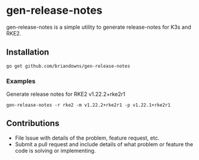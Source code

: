 # gen-release-notes

gen-release-notes is a simple utility to generate release-notes for K3s and RKE2.


## Installation

```
go get github.com/briandowns/gen-release-notes
```


### Examples

Generate release notes for RKE2 v1.22.2+rke2r1

```
gen-release-notes -r rke2 -m v1.22.2+rke2r1 -p v1.22.1+rke2r1
```


## Contributions

* File Issue with details of the problem, feature request, etc.
* Submit a pull request and include details of what problem or feature the code is solving or implementing.
